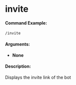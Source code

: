 # invite

#### Command Example:

```fix
/invite
```

#### Arguments:

- **None**

#### Description:

Displays the invite link of the bot
